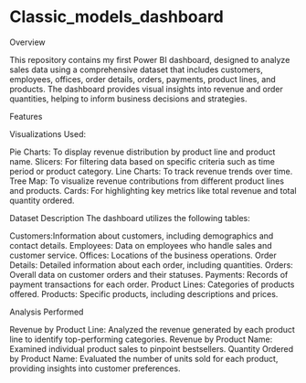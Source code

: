 # Classic_models_dashboard

Overview

This repository contains my first Power BI dashboard, designed to analyze sales data using a comprehensive dataset that includes customers, employees, offices, order details, orders, payments, product lines, and products. The dashboard provides visual insights into revenue and order quantities, helping to inform business decisions and strategies.


Features

Visualizations Used:

Pie Charts: To display revenue distribution by product line and product name.
Slicers: For filtering data based on specific criteria such as time period or product category.
Line Charts: To track revenue trends over time.
Tree Map: To visualize revenue contributions from different product lines and products.
Cards: For highlighting key metrics like total revenue and total quantity ordered.


Dataset Description
The dashboard utilizes the following tables:

Customers:Information about customers, including demographics and contact details.
Employees: Data on employees who handle sales and customer service.
Offices: Locations of the business operations.
Order Details: Detailed information about each order, including quantities.
Orders: Overall data on customer orders and their statuses.
Payments: Records of payment transactions for each order.
Product Lines: Categories of products offered.
Products: Specific products, including descriptions and prices.


Analysis Performed

Revenue by Product Line: Analyzed the revenue generated by each product line to identify top-performing categories.
Revenue by Product Name: Examined individual product sales to pinpoint bestsellers.
Quantity Ordered by Product Name: Evaluated the number of units sold for each product, providing insights into customer preferences.
